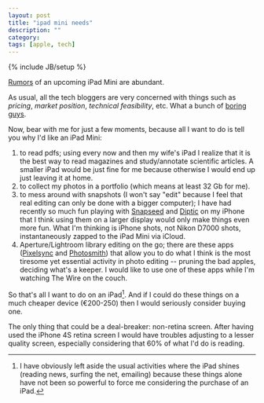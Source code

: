 ```yaml
---
layout: post
title: "ipad mini needs"
description: ""
category: 
tags: [apple, tech]
---
```

{% include JB/setup %}

[Rumors](http://online.wsj.com/article/BT-CO-20120704-703673.html) of an upcoming iPad Mini are abundant.

As usual, all the tech bloggers are very concerned with things such as *pricing*, *market position*, *technical feasibility*, etc. What a bunch of [boring](http://www.harbinger.me/posts/57) [guys](http://daringfireball.net/2012/07/this_ipad_mini_thing).

Now, bear with me for just a few moments, because all I want to do is tell you why I'd like an iPad Mini:

1. to read pdfs; using every now and then my wife's iPad I realize that it is the best way to read magazines and study/annotate scientific articles. A smaller iPad would be just fine for me because otherwise I would end up just leaving it at home.
2.  to collect my photos in a portfolio (which means at least 32 Gb for me).
3. to mess around with snapshots (I won't say "edit" because I feel that real editing can only be done with a bigger computer); I have had recently so much fun playing with [Snapseed](http://www.snapseed.com/) and [Diptic](http://dipticapp.com/) on my iPhone that I think using them on a larger display would only make things even more fun. What I'm thinking is iPhone shots, not Nikon D7000 shots, instantaneously zapped to the iPad Mini via iCloud.
4. Aperture/Lightroom library editing on the go; there are these apps ([Pixelsync](http://www.pixelsyncapp.com/) and [Photosmith](http://www.photosmithapp.com/)) that allow you to do what I think is the most tiresome yet essential activity in photo editing -- pruning the bad apples, deciding what's a keeper. I would like to use one of these apps while I'm watching The Wire on the couch.

So that's all I want to do on an iPad[^1]. And if I could do these things on a much cheaper device (€200-250) then I would seriously consider buying one.

The only thing that could be a deal-breaker: non-retina screen. After having used the iPhone 4S retina screen I would have troubles adjusting to a lesser quality screen, especially considering that 60% of what I'd do is reading.


[^1]: I have obviously left aside the usual activities where the iPad shines (reading news, surfing the net, emailing) because these things alone have not been so powerful to force me considering the purchase of an iPad.
